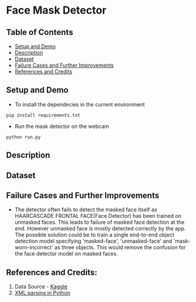 # Face Mask Detector

## Table of Contents
* [Setup and Demo](#Setup-and-Demo)
* [Description](#Description)
* [Dataset](#Dataset)
* [Failure Cases and Further Improvements](#Failure-Cases-and-Further-Improvements)
* [References and Credits](#References-and-Credits)

## Setup and Demo
* To install the dependecies in the current environment
```
pip install requirements.txt
```

* Run the mask detector on the webcam
```
python run.py 
```

## Description

## Dataset

## Failure Cases and Further Improvements
* The detector often fails to detect the masked face itself as HAARCASCADE FRONTAL FACE(Face Detector) has been trained on unmasked faces. This leads to failure of masked face detection at the end. However unmasked face is mostly detected correctly by the app. 
The possible solution could be to train a single end-to-end object detection model specifying 'masked-face', 'unmasked-face' and 'mask-worn-incorrect' as three objects. This would remove the confusion for the face detector model on masked faces.

## References and Credits:
1. Data Source - [Kaggle](https://www.kaggle.com/andrewmvd/face-mask-detection)
2. [XML parsing in Python](https://www.geeksforgeeks.org/xml-parsing-python/)
